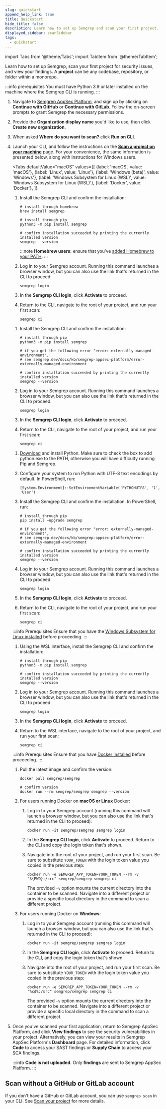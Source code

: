 ```yaml
---
slug: quickstart
append_help_link: true
title: Quickstart
hide_title: false
description: Learn how to set up Semgrep and scan your first project.
displayed_sidebar: scanSidebar
tags:
  - quickstart
---
```



import Tabs from '@theme/Tabs';
import TabItem from '@theme/TabItem';

Learn how to set up Semgrep, scan your first project for security issues, and view your findings. A **project** can be any codebase, repository, or folder within a monorepo.

:::info prerequisites
You must have Python 3.9 or later installed on the machine where the Semgrep CLI is running.
:::

1. Navigate to [Semgrep AppSec Platform](https://semgrep.dev/login), and sign up by clicking on **Continue with GitHub** or **Continue with GitLab**. Follow the on-screen prompts to grant Semgrep the necessary permissions.
1. Provide the **Organization display name** you'd like to use, then click **Create new organization**.
1. When asked **Where do you want to scan?** click **Run on CLI**.
1. Launch your CLI, and follow the instructions on the [**Scan a project on your machine**](https://semgrep.dev/onboarding/scan) page. For your convenience, the same information is presented below, along with instructions for Windows users.

    <Tabs
        defaultValue="macOS"
        values={[
        {label: 'macOS', value: 'macOS'},
        {label: 'Linux', value: 'Linux'},
        {label: 'Windows (beta)', value: 'Windows'},
        {label: 'Windows Subsystem for Linux (WSL)', value: 'Windows Subsystem for Linux (WSL)'},
        {label: 'Docker', value: 'Docker'},
        ]}
    >

    <TabItem value='macOS'>

    1. Install the Semgrep CLI and confirm the installation:

        ```console
        # install through homebrew
        brew install semgrep

        # install through pip
        python3 -m pip install semgrep

        # confirm installation succeeded by printing the currently installed version
        semgrep --version
        ```

        :::note
        **Homebrew users:** ensure that you've [added Homebrew to your PATH](https://docs.brew.sh/FAQ#my-mac-apps-dont-find-homebrew-utilities).
        :::

    2. Log in to your Semgrep account. Running this command launches a browser window, but you can also use the link that's returned in the CLI to proceed:

        ```console
        semgrep login
        ```

    3. In the **Semgrep CLI login**, click **Activate** to proceed.

    4. Return to the CLI, navigate to the root of your project, and run your first scan:

        ```console
        semgrep ci
        ```

    </TabItem>

    <TabItem value='Linux'>

    1. Install the Semgrep CLI and confirm the installation:

        ```console
        # install through pip
        python3 -m pip install semgrep

        # if you get the following error "error: externally-managed-environment",
        # see semgrep.dev/docs/kb/semgrep-appsec-platform/error-externally-managed-environment 

        # confirm installation succeeded by printing the currently installed version
        semgrep --version
        ```

    2. Log in to your Semgrep account. Running this command launches a browser window, but you can also use the link that's returned in the CLI to proceed:

        ```console
        semgrep login
        ```

    3. In the **Semgrep CLI login**, click **Activate** to proceed.

    4. Return to the CLI, navigate to the root of your project, and run your first scan:

        ```console
        semgrep ci
        ```

    </TabItem>

    <TabItem value='Windows'>

    1. [Download](https://www.python.org/downloads/) and install Python. Make sure to check the box to add python.exe to the PATH, otherwise you will have difficulty running Pip and Semgrep.

    2. Configure your system to run Python with UTF-8 text encodings by default. In PowerShell, run:

        ```console
        [System.Environment]::SetEnvironmentVariable('PYTHONUTF8', '1', 'User')
        ```

    3. Install the Semgrep CLI and confirm the installation. In PowerShell, run:

        ```console
        # install through pip
        pip install –upgrade semgrep

        # if you get the following error "error: externally-managed-environment",
        # see semgrep.dev/docs/kb/semgrep-appsec-platform/error-externally-managed-environment 

        # confirm installation succeeded by printing the currently installed version
        semgrep --version
        ```

    4. Log in to your Semgrep account. Running this command launches a browser window, but you can also use the link that's returned in the CLI to proceed:

        ```console
        semgrep login
        ```

    5. In the **Semgrep CLI login**, click **Activate** to proceed.

    6. Return to the CLI, navigate to the root of your project, and run your first scan:

        ```console
        semgrep ci
        ```

    </TabItem>

    <TabItem value='Windows Subsystem for Linux (WSL)'>

    :::info Prerequisites
    Ensure that you have the [Windows Subsystem for Linux installed](https://learn.microsoft.com/en-us/windows/wsl/install) before proceeding.
    :::

    1. Using the WSL interface, install the Semgrep CLI and confirm the installation:

        ```console
        # install through pip
        python3 -m pip install semgrep

        # confirm installation succeeded by printing the currently installed version
        semgrep --version
        ```

    2. Log in to your Semgrep account. Running this command launches a browser window, but you can also use the link that's returned in the CLI to proceed:

        ```console
        semgrep login
        ```

    3. In the **Semgrep CLI login**, click **Activate** to proceed.

    4. Return to the WSL interface, navigate to the root of your project, and run your first scan:

        ```console
        semgrep ci
        ```

    </TabItem>

    <TabItem value='Docker'>

    :::info Prerequisites
    Ensure that you have [Docker installed](https://docs.docker.com/desktop/) before proceeding.
    :::

    1. Pull the latest image and confirm the version:

        ```console
        docker pull semgrep/semgrep

        # confirm version
        docker run --rm semgrep/semgrep semgrep --version
        ```

    2. For users running Docker on **macOS or Linux** Docker:

        1. Log in to your Semgrep account (running this command will launch a browser window, but you can also use the link that's returned in the CLI to proceed):

            ```console
            docker run -it semgrep/semgrep semgrep login
            ```

        2. In the **Semgrep CLI login**, click **Activate** to proceed. Return to the CLI and copy the login token that's shown.

        3. Navigate into the root of your project, and run your first scan. Be sure to substitute <code><span class="placeholder">YOUR_TOKEN</span></code> with the login token value you copied in the previous step:

            ```console
            docker run -e SEMGREP_APP_TOKEN=YOUR_TOKEN --rm -v "${PWD}:/src" semgrep/semgrep semgrep ci
            ```

            The provided `-v` option mounts the current directory into the container to be scanned. Navigate into a different project or provide a specific local directory in the command to scan a different project.

    3. For users running Docker on **Windows**:

        1. Log in to your Semgrep account (running this command will launch a browser window, but you can also use the link that's returned in the CLI to proceed):

            ```console
            docker run -it semgrep/semgrep semgrep login
            ```

        2. In the **Semgrep CLI login**, click **Activate** to proceed. Return to the CLI, and copy the login token that's shown.

        3. Navigate into the root of your project, and run your first scan. Be sure to substitute <code><span class="placeholder">YOUR_TOKEN</span></code> with the login token value you copied in the previous step:

            ```console
            docker run -e SEMGREP_APP_TOKEN=YOUR_TOKEN --rm -v "%cd%:/src" semgrep/semgrep semgrep ci
            ```

            The provided `-v` option mounts the current directory into the container to be scanned. Navigate into a different project or provide a specific local directory in the command to scan a different project.

    </TabItem>

    </Tabs>

2. Once you've scanned your first application, return to Semgrep AppSec Platform, and click **View findings** to see the security vulnerabilities in your project. Alternatively, you can view your results in Semgrep AppSec Platform's **Dashboard** page. For detailed information, click **Code** to access your SAST findings or **Supply Chain** to access your SCA findings.

    :::info
    **Code is not uploaded.** Only **findings** are sent to Semgrep AppSec Platform.
    :::

## Scan without a GitHub or GitLab account

If you don't have a GitHub or GitLab account, you can use `semgrep scan` in your CLI. See [Scan your project](/getting-started/cli#scan-your-project) for more details.
